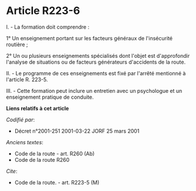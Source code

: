 # Article R223-6

I. - La formation doit comprendre :

1° Un enseignement portant sur les facteurs généraux de l'insécurité routière ;

2° Un ou plusieurs enseignements spécialisés dont l'objet est d'approfondir l'analyse de situations ou de facteurs
générateurs d'accidents de la route.

II. - Le programme de ces enseignements est fixé par l'arrêté mentionné à l'article R. 223-5.

III. - Cette formation peut inclure un entretien avec un psychologue et un enseignement pratique de conduite.

**Liens relatifs à cet article**

_Codifié par_:

  - Décret n°2001-251 2001-03-22 JORF 25 mars 2001

_Anciens textes_:

  - Code de la route - art. R260 (Ab)
  - Code de la route R260

_Cite_:

  - Code de la route. - art. R223-5 (M)
